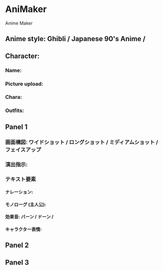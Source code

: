 # AniMaker

Anime Maker

## Anime style: Ghibli / Japanese 90's Anime / 


## Character:

### Name:
### Picture upload:
### Chara: 
### Outfits:

## Panel 1
### 画面構図: ワイドショット / ロングショット / ミディアムショット / フェイスアップ
### 演出指示: 
### テキスト要素
#### ナレーション: 
#### モノローグ (主人公): 
#### 効果音: バーン / ドーン / 
#### キャラクター表情: 

## Panel 2


## Panel 3

